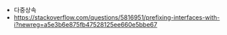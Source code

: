 - 다중상속
- https://stackoverflow.com/questions/5816951/prefixing-interfaces-with-i?newreg=a5e3b6e875fb47528125ee660e5bbe67
